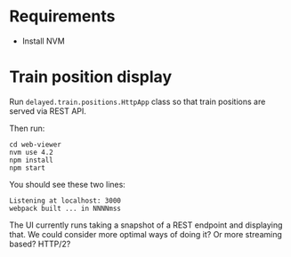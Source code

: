 # Requirements

* Install NVM

# Train position display

Run `delayed.train.positions.HttpApp` class so that train positions are served via REST API.

Then run:

    cd web-viewer
    nvm use 4.2
    npm install
    npm start

You should see these two lines:

    Listening at localhost: 3000
    webpack built ... in NNNNmss

The UI currently runs taking a snapshot of a REST endpoint and displaying that.
We could consider more optimal ways of doing it? Or more streaming based? HTTP/2?
